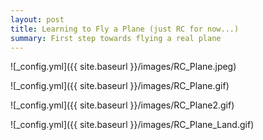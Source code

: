 ```yaml
---
layout: post
title: Learning to Fly a Plane (just RC for now...)
summary: First step towards flying a real plane
---
```


![_config.yml]({{ site.baseurl }}/images/RC_Plane.jpeg)

![_config.yml]({{ site.baseurl }}/images/RC_Plane.gif)

![_config.yml]({{ site.baseurl }}/images/RC_Plane2.gif)

![_config.yml]({{ site.baseurl }}/images/RC_Plane_Land.gif)
